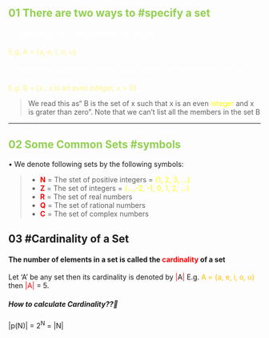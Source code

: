 
## <font color="#92d050">01 There are two ways to #specify a set</font>

#### <font color="#ffffff">1. If possible, list all the members of the set. </font>
<span style="color:#fff58a">E.g. A = {a, e, i, o, u} </span>

#### <font color="#ffffff">2. State those properties which characterized the members in the set. </font>
<font color="#fff58a">E.g. B = {x : x is an even integer, x > 0}</font>

>  We read this as“ B is the set of x such that x is an even <font color="#ffff00">integer</font> and x is grater than zero”. Note that we can’t list all the members in the set B

---
## <font color="#92d050">02 Some Common Sets #symbols</font> 

• We denote following sets by the following symbols: 

> - **<span style="color:#ff0000">N</span>** = The stet of positive integers = <font color="#ffff00">{1, 2, 3, …} </font>
> - **<span style="color:#ff0000">Z</span>** = The set of integers = <font color="#ffff00">{…,-2, -1, 0, 1, 2, …} </font>
> - **<span style="color:#ff0000">R</span>** = The set of real numbers 
> - **<span style="color:#ff0000">Q</span>** = The set of rational numbers 
> - **<span style="color:#ff0000">C</span>** = The set of complex numbers
  

## 03 #Cardinality of a Set 

#### The number of elements in a set<span style="color:#9aff00"> </span>is called the <span style="color:#ff0000">cardinality</span> of a set

Let ‘A’ be any set then its cardinality is denoted by <font color="#ff0000">|</font>A<font color="#ff0000">|</font>
E.g. <font color="#ffc000">A = {a, e, i, o, u}</font> then <font color="#ff0000">|A|</font> = 5.

##### How to calculate Cardinality??🤔

|p(N)| = 2<sup>N</sup> = |N|



